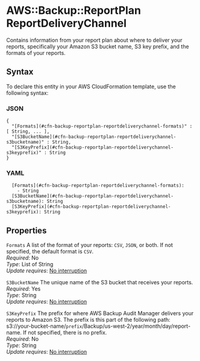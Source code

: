 # AWS::Backup::ReportPlan ReportDeliveryChannel<a name="aws-properties-backup-reportplan-reportdeliverychannel"></a>

Contains information from your report plan about where to deliver your reports, specifically your Amazon S3 bucket name, S3 key prefix, and the formats of your reports\.

## Syntax<a name="aws-properties-backup-reportplan-reportdeliverychannel-syntax"></a>

To declare this entity in your AWS CloudFormation template, use the following syntax:

### JSON<a name="aws-properties-backup-reportplan-reportdeliverychannel-syntax.json"></a>

```
{
  "[Formats](#cfn-backup-reportplan-reportdeliverychannel-formats)" : [ String, ... ],
  "[S3BucketName](#cfn-backup-reportplan-reportdeliverychannel-s3bucketname)" : String,
  "[S3KeyPrefix](#cfn-backup-reportplan-reportdeliverychannel-s3keyprefix)" : String
}
```

### YAML<a name="aws-properties-backup-reportplan-reportdeliverychannel-syntax.yaml"></a>

```
  [Formats](#cfn-backup-reportplan-reportdeliverychannel-formats): 
    - String
  [S3BucketName](#cfn-backup-reportplan-reportdeliverychannel-s3bucketname): String
  [S3KeyPrefix](#cfn-backup-reportplan-reportdeliverychannel-s3keyprefix): String
```

## Properties<a name="aws-properties-backup-reportplan-reportdeliverychannel-properties"></a>

`Formats`  <a name="cfn-backup-reportplan-reportdeliverychannel-formats"></a>
A list of the format of your reports: `CSV`, `JSON`, or both\. If not specified, the default format is `CSV`\.  
*Required*: No  
*Type*: List of String  
*Update requires*: [No interruption](https://docs.aws.amazon.com/AWSCloudFormation/latest/UserGuide/using-cfn-updating-stacks-update-behaviors.html#update-no-interrupt)

`S3BucketName`  <a name="cfn-backup-reportplan-reportdeliverychannel-s3bucketname"></a>
The unique name of the S3 bucket that receives your reports\.  
*Required*: Yes  
*Type*: String  
*Update requires*: [No interruption](https://docs.aws.amazon.com/AWSCloudFormation/latest/UserGuide/using-cfn-updating-stacks-update-behaviors.html#update-no-interrupt)

`S3KeyPrefix`  <a name="cfn-backup-reportplan-reportdeliverychannel-s3keyprefix"></a>
The prefix for where AWS Backup Audit Manager delivers your reports to Amazon S3\. The prefix is this part of the following path: s3://your\-bucket\-name/`prefix`/Backup/us\-west\-2/year/month/day/report\-name\. If not specified, there is no prefix\.  
*Required*: No  
*Type*: String  
*Update requires*: [No interruption](https://docs.aws.amazon.com/AWSCloudFormation/latest/UserGuide/using-cfn-updating-stacks-update-behaviors.html#update-no-interrupt)